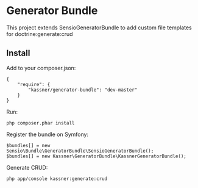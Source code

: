 Generator Bundle
================

This project extends SensioGeneratorBundle to add custom file templates for doctrine:generate:crud

Install
-------

Add to your composer.json:

    {
        "require": {
            "kassner/generator-bundle": "dev-master"
        }
    }

Run:

    php composer.phar install

Register the bundle on Symfony:

    $bundles[] = new Sensio\Bundle\GeneratorBundle\SensioGeneratorBundle();
    $bundles[] = new Kassner\GeneratorBundle\KassnerGeneratorBundle();

Generate CRUD:

    php app/console kassner:generate:crud